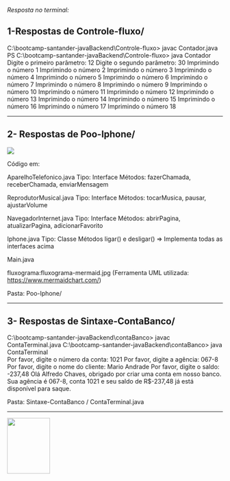 *Resposta no terminal:*

## 1-Respostas de Controle-fluxo/

C:\bootcamp-santander-javaBackend\Controle-fluxo> javac Contador.java
PS C:\bootcamp-santander-javaBackend\Controle-fluxo> java Contador
Digite o primeiro parâmetro:
12
Digite o segundo parâmetro:
30
Imprimindo o número 1
Imprimindo o número 2
Imprimindo o número 3
Imprimindo o número 4
Imprimindo o número 5
Imprimindo o número 6
Imprimindo o número 7
Imprimindo o número 8
Imprimindo o número 9
Imprimindo o número 10
Imprimindo o número 11
Imprimindo o número 12
Imprimindo o número 13
Imprimindo o número 14
Imprimindo o número 15
Imprimindo o número 16
Imprimindo o número 17
Imprimindo o número 18

---------------------

## 2- Respostas de Poo-Iphone/


<img src="fluxograma-mermaid.jpg">

Código em:

AparelhoTelefonico.java
	Tipo: Interface
	Métodos: fazerChamada, receberChamada, enviarMensagem

ReprodutorMusical.java
	Tipo: Interface
	Métodos: tocarMusica, pausar, ajustarVolume

NavegadorInternet.java
	Tipo: Interface
	Métodos: abrirPagina, atualizarPagina, adicionarFavorito

Iphone.java
	Tipo: Classe
	Métodos ligar() e desligar()
	=> Implementa todas as interfaces acima

Main.java


fluxograma:fluxograma-mermaid.jpg (Ferramenta UML utilizada: https://www.mermaidchart.com/)

Pasta: Poo-Iphone/

-------------------------------

## 3- Respostas de Sintaxe-ContaBanco/

C:\bootcamp-santander-javaBackend\contaBanco> javac ContaTerminal.java
C:\bootcamp-santander-javaBackend\contaBanco> java ContaTerminal      
Por favor, digite o número da conta:
1021
Por favor, digite a agência:
067-8
Por favor, digite o nome do cliente:
Mario Andrade
Por favor, digite o saldo:
-237,48
Olá Alfredo Chaves, obrigado por criar uma conta em nosso banco.
Sua agência é 067-8, conta 1021 e seu saldo de R$-237,48 já está disponível para saque.

Pasta: Sintaxe-ContaBanco / ContaTerminal.java

----------------------------

<img src="https://solmorcillo.com.br/imgs-public/logo_SM.png" width="100px" height="130px">